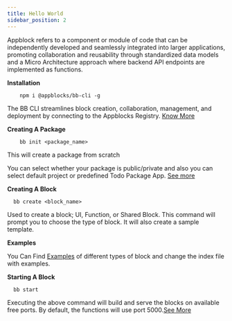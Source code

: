 ```yaml
---
title: Hello World
sidebar_position: 2
---
```


Appblock refers to a component or module of code that can be independently developed and seamlessly integrated into larger applications, promoting collaboration and reusability through standardized data models and a Micro Architecture approach where backend API endpoints are implemented as functions. 

**Installation**

```
    npm i @appblocks/bb-cli -g
```
The BB CLI streamlines block creation, collaboration, management, and deployment by connecting to the Appblocks Registry. [Know More](/docs/quickstart/start-from-template/setup)


**Creating A Package**

```
    bb init <package_name>
```
This will create a package from scratch 

You can select whether your package is public/private and also you can select default project or predefined Todo Package App. [See more](/docs/quickstart/start-from-template/create%20your%20first%20block)

**Creating A Block**
```
  bb create <block_name>
```
Used to create a block; UI, Function, or Shared Block. This command will prompt you to choose the type of block. It will also create a sample template.

**Examples**

You Can Find [Examples](https://github.com/appblocks-hub/node-sdk/tree/main/examples) of different types of block and change the index file with examples. 


**Starting A Block**
```
  bb start
```
Executing the above command will build and serve the blocks on available free ports. By default, the functions will use port 5000.[See More](/docs/quickstart/start-from-template/start%20your%20blocks)

